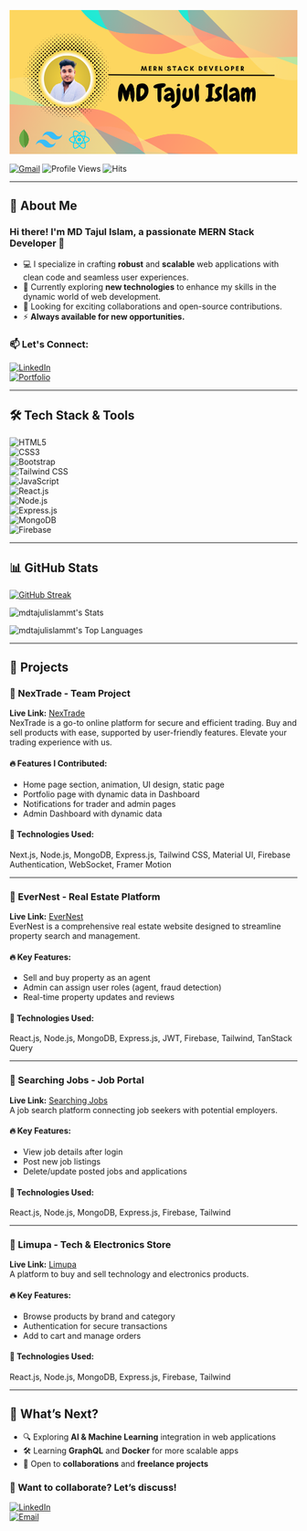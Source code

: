 ![logo](https://github.com/mdtajulislammt/mdtajulislammt/blob/main/Add%20a%20heading%20(1).png)

[![Gmail](https://img.shields.io/badge/%20-Send%20Mail-black?color=14171A&labelColor=ef5350&logo=gmail&logoColor=ffffff)](mailto:mdtajulislam50599@gmail.com)
![Profile Views](https://komarev.com/ghpvc/?username=mdtajulislammt)
![Hits](https://hits.seeyoufarm.com/api/count/incr/badge.svg?url=https://github.com/mdtajulislammt/mdtajulislammt)

---

## 🚀 About Me

### Hi there! I'm **MD Tajul Islam**, a passionate **MERN Stack Developer** 🚀

- 💻 I specialize in crafting **robust** and **scalable** web applications with clean code and seamless user experiences.
- 🎯 Currently exploring **new technologies** to enhance my skills in the dynamic world of web development.
- 📌 Looking for exciting collaborations and open-source contributions.
- ⚡ **Always available for new opportunities.**

### 📫 Let's Connect:
[![LinkedIn](https://img.shields.io/badge/LinkedIn-Connect-blue?logo=linkedin)](https://www.linkedin.com/in/mdtajulislammt/)  
[![Portfolio](https://img.shields.io/badge/Portfolio-Visit-green?logo=react)](https://your-portfolio.com)  

---

## 🛠️ Tech Stack & Tools

![HTML5](https://img.shields.io/badge/-HTML5-E34F26?style=flat-square&logo=html5&logoColor=white)  
![CSS3](https://img.shields.io/badge/-CSS3-1572B6?style=flat-square&logo=css3)  
![Bootstrap](https://img.shields.io/badge/-Bootstrap-7952B3?style=flat-square&logo=bootstrap)  
![Tailwind CSS](https://img.shields.io/badge/-TailwindCSS-38B2AC?style=flat-square&logo=tailwind-css)  
![JavaScript](https://img.shields.io/badge/-JavaScript-F7DF1E?style=flat-square&logo=javascript&logoColor=black)  
![React.js](https://img.shields.io/badge/-React-61DAFB?style=flat-square&logo=react)  
![Node.js](https://img.shields.io/badge/-Node.js-339933?style=flat-square&logo=node.js&logoColor=white)  
![Express.js](https://img.shields.io/badge/-Express.js-000000?style=flat-square&logo=express&logoColor=white)  
![MongoDB](https://img.shields.io/badge/-MongoDB-47A248?style=flat-square&logo=mongodb)  
![Firebase](https://img.shields.io/badge/-Firebase-FFCA28?style=flat-square&logo=firebase)  

---

## 📊 GitHub Stats

[![GitHub Streak](https://streak-stats.demolab.com/?user=mdtajulislammt&theme=merko)](https://git.io/streak-stats)

![mdtajulislammt's Stats](https://github-readme-stats.vercel.app/api?username=mdtajulislammt&theme=merko&show_icons=true&hide_border=true&count_private=true)

![mdtajulislammt's Top Languages](https://github-readme-stats.vercel.app/api/top-langs/?username=mdtajulislammt&theme=merko&show_icons=true&hide_border=true&layout=compact)

---

## 🚀 Projects

### 📌 NexTrade - Team Project
**Live Link:** [NexTrade](https://nextrade-front-end.vercel.app/)  
NexTrade is a go-to online platform for secure and efficient trading. Buy and sell products with ease, supported by user-friendly features. Elevate your trading experience with us.

#### 🔥 Features I Contributed:
- Home page section, animation, UI design, static page
- Portfolio page with dynamic data in Dashboard
- Notifications for trader and admin pages
- Admin Dashboard with dynamic data

#### 🔧 Technologies Used:
Next.js, Node.js, MongoDB, Express.js, Tailwind CSS, Material UI, Firebase Authentication, WebSocket, Framer Motion

---

### 📌 EverNest - Real Estate Platform
**Live Link:** [EverNest](https://eventnest-2e9c0.web.app/)  
EverNest is a comprehensive real estate website designed to streamline property search and management.

#### 🔥 Key Features:
- Sell and buy property as an agent
- Admin can assign user roles (agent, fraud detection)
- Real-time property updates and reviews

#### 🔧 Technologies Used:
React.js, Node.js, MongoDB, Express.js, JWT, Firebase, Tailwind, TanStack Query

---

### 📌 Searching Jobs - Job Portal
**Live Link:** [Searching Jobs](https://searching-jobs.web.app/)  
A job search platform connecting job seekers with potential employers.

#### 🔥 Key Features:
- View job details after login
- Post new job listings
- Delete/update posted jobs and applications

#### 🔧 Technologies Used:
React.js, Node.js, MongoDB, Express.js, Firebase, Tailwind

---

### 📌 Limupa - Tech & Electronics Store
**Live Link:** [Limupa](https://limupa-dfa4f.web.app/)  
A platform to buy and sell technology and electronics products.

#### 🔥 Key Features:
- Browse products by brand and category
- Authentication for secure transactions
- Add to cart and manage orders

#### 🔧 Technologies Used:
React.js, Node.js, MongoDB, Express.js, Firebase, Tailwind

---

## 🎯 What’s Next?
- 🔍 Exploring **AI & Machine Learning** integration in web applications
- 🛠️ Learning **GraphQL** and **Docker** for more scalable apps
- 🤝 Open to **collaborations** and **freelance projects**

### 📢 Want to collaborate? Let’s discuss!
[![LinkedIn](https://img.shields.io/badge/LinkedIn-Connect-blue?logo=linkedin)](https://www.linkedin.com/in/mdtajulislammt/)  
[![Email](https://img.shields.io/badge/Gmail-Contact-red?logo=gmail)](mailto:mdtajulislam50599@gmail.com)

